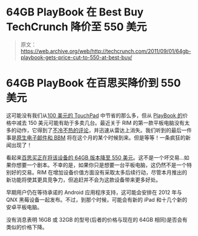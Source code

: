 # 64GB PlayBook 在 Best Buy TechCrunch 降价至 550 美元

> 原文：<https://web.archive.org/web/http://techcrunch.com/2011/09/01/64gb-playbook-gets-price-cut-to-550-at-best-buy/>

# 64GB PlayBook 在百思买降价到 550 美元

这可能没有我们从[100 美元的 TouchPad](https://web.archive.org/web/20230204121904/https://techcrunch.com/2011/08/19/hp-issues-touchpad-liquidation-order-get-yours-now-for-100/) 中节省的那么多，但从 [PlayBook 的](https://web.archive.org/web/20230204121904/https://techcrunch.com/tag/playbook/)价格中减去 150 美元可能有助于多卖几台。最近关于 RIM 的第一款平板电脑没有太多的动作，它得到了[不冷不热的评论](https://web.archive.org/web/20230204121904/https://techcrunch.com/2011/04/13/blackberry-playbook-review/)，并迅速从雷达上消失。我们听到的最后一件事是[原生电子邮件和 BBM](https://web.archive.org/web/20230204121904/https://techcrunch.com/2011/08/25/rim-to-finally-fix-the-playbook-tablet-bbm-and-native-email-coming-in-september/) 将在这个月的某个时候到来。但是等等！一条疯狂的新闻出现了！

看起来[百思买正在将该设备的 64GB 版本降至 550 美元](https://web.archive.org/web/20230204121904/http://www.bestbuy.com/site/BlackBerry+-+PlayBook+Tablet+with+64GB+Memory/2387041.p?id=1218327395828&skuId=2387041)。这不是一个坏交易…如果你想要一个剧本。不幸的是，如果你只是想要一台平板电脑，这仍然不是一个特别好的交易。RIM 在增加设备价值方面没有采取太多后续行动，尽管本月推出的新功能将使其更具竞争力，但追赶并不会为这款设备带来更多好处。

早期用户仍在等待承诺的 Android 应用程序支持，这可能会安排在 2012 年与 QNX 黑莓设备一起发布。不过，到那个时候，可能会有新的 iPad 和十几个新的安卓平板电脑。

没有消息表明 16GB 或 32GB 的型号(后者的价格与现在的 64GB 相同)是否会有类似的价格下降。